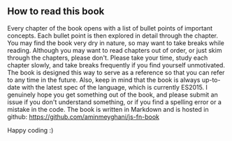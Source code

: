 ## How to read this book

Every chapter of the book opens with a list of bullet points of important concepts. Each bullet point is then explored in detail through the chapter. You may find the book very dry in nature, so may want to take breaks while reading. Although you may want to read chapters out of order, or just skim through the chapters, please don't. Please take your time, study each chapter slowly, and take breaks frequently if you find yourself unmotivated. The book is designed this way to serve as a reference so that you can refer to any time in the future. Also, keep in mind that the book is always up-to-date with the latest spec of the language, which is currently ES2015. I genuinely hope you get something out of the book, and please submit an issue if you don't understand something, or if you find a spelling error or a mistake in the code. The book is written in Markdown and is hosted in github: https://github.com/aminmeyghani/js-fn-book

Happy coding :)

